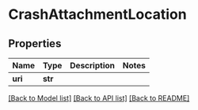 # CrashAttachmentLocation

## Properties
Name | Type | Description | Notes
------------ | ------------- | ------------- | -------------
**uri** | **str** |  | 

[[Back to Model list]](../README.md#documentation-for-models) [[Back to API list]](../README.md#documentation-for-api-endpoints) [[Back to README]](../README.md)

